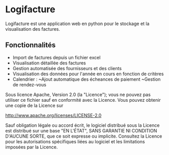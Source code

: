 # Logifacture

Logifacture est une application web en python pour le stockage et la visualisation des factures.

## Fonctionnalités

- Import de factures depuis un fichier excel
- Visualisation détaillée des factures
- Gestion automatisée des fournisseurs et des clients
- Visualisation des données pour l'année en cours en fonction de critères
- Calendrier :
    ~Ajout automatique des écheances de paiement
    ~Gestion de rendez-vous



Sous licence Apache, Version 2.0 (la "Licence"); vous ne pouvez pas utiliser ce fichier sauf en conformité avec la Licence.
Vous pouvez obtenir une copie de la Licence sur

   http://www.apache.org/licenses/LICENSE-2.0

Sauf obligation légale ou accord écrit, le logiciel
distribué sous la Licence est distribué sur une base "EN L'ÉTAT",
SANS GARANTIE NI CONDITION D'AUCUNE SORTE, que ce soit expresse ou implicite.
Consultez la Licence pour les autorisations spécifiques liées au logiciel
et les limitations imposées par la Licence.
